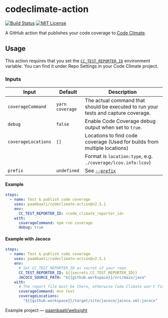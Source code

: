 # codeclimate-action

[![Build Status](https://github.com/paambaati/codeclimate-action/workflows/PR%20Checks/badge.svg)](https://actions-badge.atrox.dev/paambaati/codeclimate-action/goto) [![MIT License](https://img.shields.io/badge/License-MIT-blue.svg)](LICENSE)

A GitHub action that publishes your code coverage to [Code Climate](http://codeclimate.com/).

## Usage

This action requires that you set the [`CC_TEST_REPORTER_ID`](https://docs.codeclimate.com/docs/configuring-test-coverage) environment variable. You can find it under Repo Settings in your Code Climate project.

### Inputs

| Input               | Default         | Description                                                                        |
| ------------------- | --------------- | ---------------------------------------------------------------------------------- |
| `coverageCommand`   | `yarn coverage` | The actual command that should be executed to run your tests and capture coverage. |
| `debug`             | `false`         | Enable Code Coverage debug output when set to `true`.                              |
| `coverageLocations` | `[]`            | Locations to find code coverage (Used for builds from multiple locations)          |
|                     |                 | Format is `location:type`, e.g. `./coverage/lcov.info:lcov`)                       |
| `prefix`            | `undefined`     | See [`--prefix`](https://docs.codeclimate.com/docs/configuring-test-coverage)      |

#### Example

```yaml
steps:
  - name: Test & publish code coverage
    uses: paambaati/codeclimate-action@v2.5.1
    env:
      CC_TEST_REPORTER_ID: <code_climate_reporter_id>
    with:
      coverageCommand: npm run coverage
      debug: true
```

#### Example with Jacoco

```yaml
steps:
  - name: Test & publish code coverage
    uses: paambaati/codeclimate-action@v2.5.1
    env:
      # Set CC_TEST_REPORTER_ID as secret of your repo
      CC_TEST_REPORTER_ID: ${{secrets.CC_TEST_REPORTER_ID}}
      JACOCO_SOURCE_PATH: "${{github.workspace}}/src/main/java"
    with:
      # The report file must be there, otherwise Code Climate won't find it
      coverageCommand: mvn test
      coverageLocations:
        "${{github.workspace}}/target/site/jacoco/jacoco.xml:jacoco"
```

Example project — [paambaati/websight](https://github.com/paambaati/websight/blob/663bd4245b3c2dbd768aff9bfc197103ee77973e/.github/workflows/ci.yml#L33-L49)
